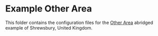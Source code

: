 # Example Other Area

This folder contains the configuration files for the [Other Area](https://github.com/synthetichealth/synthea/wiki/Other-Areas#abridged-example-for-shrewsbury-shropshire-united-kingdom) abridged example of Shrewsbury, United Kingdom.
